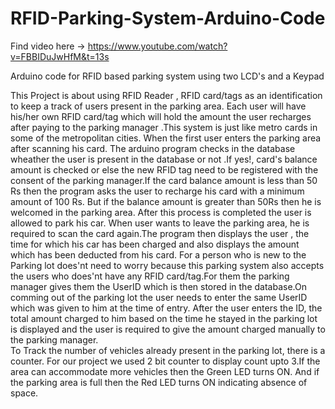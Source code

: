 # RFID-Parking-System-Arduino-Code
Find video here -> https://www.youtube.com/watch?v=FBBIDuJwHfM&t=13s

Arduino code for RFID based parking system using two LCD's and a Keypad 

This Project is about using RFID Reader , RFID card/tags as an identification to keep a track of users present in the parking area. Each user will have his/her own RFID card/tag which will hold the amount the user recharges after paying to the parking manager .This system is just like metro cards in some of the metropolitan cities.
When the first user enters the parking area after scanning his card. The arduino program checks in the database wheather the user is present in the database or not .If yes!, card's balance amount is checked or else the new RFID tag need to be registered with the consent of the parking manager.If the card  balance amount is less than 50 Rs then the program asks the user to recharge his card with a minimum amount of 100 Rs. But if the balance amount is greater than 50Rs then he is welcomed in the parking area. After this process is completed the user is allowed to park his car.
When user wants to leave the parking area, he is required to scan the card again.The program then displays the user , the time for which his car has been charged and also displays the amount which has been deducted from his card.
For a person who is new to the Parking lot does'nt need to worry because this parking system also accepts the users who does'nt have any RFID card/tag.For them the parking manager gives them the UserID which is then stored in the database.On comming out of the parking lot the user needs to enter the same UserID which was given to him at the time of entry. After the user enters the ID, the total amount charged to him based on the time he stayed in the parking lot is displayed and the user is required to give the amount charged manually to the parking manager.     
To Track the number of vehicles already present in the parking lot, there is a counter. For our project we used 2 bit counter to display count upto 3.If the area can accommodate more vehicles then the Green LED turns ON. And if the parking area is full then the Red LED turns ON indicating absence of space.
